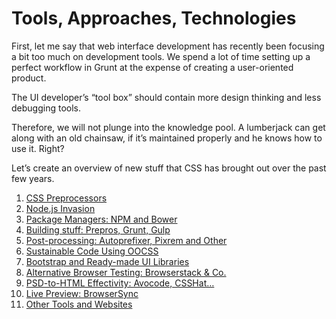 Tools, Approaches, Technologies
===============================

First, let me say that web interface development has recently been focusing a
bit too much on development tools. We spend a lot of time setting up a perfect
workflow in Grunt at the expense of creating a user-oriented product.

The UI developer’s “tool box” should contain more design thinking and less
debugging tools.

Therefore, we will not plunge into the knowledge pool. A lumberjack can get
along with an old chainsaw, if it’s maintained properly and he knows how to use
it. Right?

Let’s create an overview of new stuff that CSS has brought out over the past few
years.

1.  [CSS Preprocessors](preprocessors.md)
2.  [Node.js Invasion](node-js.md)
3.  [Package Managers: NPM and Bower](npm-bower.md)
4.  [Building stuff: Prepros, Grunt, Gulp](building.md)
5.  [Post-processing: Autoprefixer, Pixrem and Other](postprocessing.md)
6.  [Sustainable Code Using OOCSS](oocss.md)
7.  [Bootstrap and Ready-made UI Libraries](bootstrap.md)
8.  [Alternative Browser Testing: Browserstack & Co.](browserstack.md)
9.  [PSD-to-HTML Effectivity: Avocode, CSSHat…](psd-to-html.md)
10. [Live Preview: BrowserSync](browsersync.md)
11. [Other Tools and Websites](other-tools.md)
